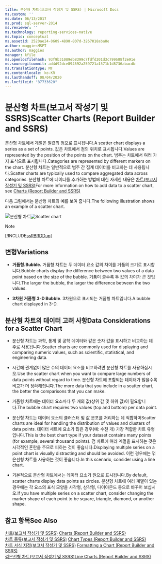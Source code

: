 ```yaml
---
title: 분산형 차트(보고서 작성기 및 SSRS) | Microsoft Docs
ms.custom: ''
ms.date: 06/13/2017
ms.prod: sql-server-2014
ms.reviewer: ''
ms.technology: reporting-services-native
ms.topic: conceptual
ms.assetid: 2520ae24-0609-4890-807d-3267018aba8e
author: maggiesMSFT
ms.author: maggies
manager: kfile
ms.openlocfilehash: 93f9b31089eb8399c7fdfd201d3c799608f2e91e
ms.sourcegitcommit: ad4d92dce894592a259721a1571b1d8736abacdb
ms.translationtype: MT
ms.contentlocale: ko-KR
ms.lasthandoff: 08/04/2020
ms.locfileid: "87733620"
---
```

# <a name="scatter-charts-report-builder-and-ssrs"></a><span data-ttu-id="ce9e2-102">분산형 차트(보고서 작성기 및 SSRS)</span><span class="sxs-lookup"><span data-stu-id="ce9e2-102">Scatter Charts (Report Builder and SSRS)</span></span>
  <span data-ttu-id="ce9e2-103">분산형 차트에서 계열은 일련의 점으로 표시됩니다.</span><span class="sxs-lookup"><span data-stu-id="ce9e2-103">A scatter chart displays a series as a set of points.</span></span> <span data-ttu-id="ce9e2-104">값은 차트에서 점의 위치로 표시됩니다.</span><span class="sxs-lookup"><span data-stu-id="ce9e2-104">Values are represented by the position of the points on the chart.</span></span> <span data-ttu-id="ce9e2-105">범주는 차트에서 여러 가지 표식으로 표시됩니다.</span><span class="sxs-lookup"><span data-stu-id="ce9e2-105">Categories are represented by different markers on the chart.</span></span> <span data-ttu-id="ce9e2-106">분산형 차트는 일반적으로 범주 간 집계 데이터를 비교하는 데 사용됩니다.</span><span class="sxs-lookup"><span data-stu-id="ce9e2-106">Scatter charts are typically used to compare aggregated data across categories.</span></span> <span data-ttu-id="ce9e2-107">분산형 차트에 데이터를 추가하는 방법에 대한 자세한 내용은 [차트&#40;보고서 작성기 및 SSRS&#41;](charts-report-builder-and-ssrs.md)</span><span class="sxs-lookup"><span data-stu-id="ce9e2-107">For more information on how to add data to a scatter chart, see [Charts &#40;Report Builder and SSRS&#41;](charts-report-builder-and-ssrs.md)</span></span>  
  
 <span data-ttu-id="ce9e2-108">다음 그림에서는 분산형 차트의 예를 보여 줍니다.</span><span class="sxs-lookup"><span data-stu-id="ce9e2-108">The following illustration shows an example of a scatter chart.</span></span>  
  
 <span data-ttu-id="ce9e2-109">![분산형 차트](../media/rs-scatterchart.gif "분산형 차트")</span><span class="sxs-lookup"><span data-stu-id="ce9e2-109">![Scatter chart](../media/rs-scatterchart.gif "Scatter chart")</span></span>  
  
> [!NOTE]  
>  [!INCLUDE[ssRBRDDup](../../includes/ssrbrddup-md.md)]  
  
## <a name="variations"></a><span data-ttu-id="ce9e2-110">변형</span><span class="sxs-lookup"><span data-stu-id="ce9e2-110">Variations</span></span>  
  
-   <span data-ttu-id="ce9e2-111">**거품형.**</span><span class="sxs-lookup"><span data-stu-id="ce9e2-111">**Bubble.**</span></span> <span data-ttu-id="ce9e2-112">거품형 차트는 두 데이터 요소 값의 차이를 거품의 크기로 표시합니다.</span><span class="sxs-lookup"><span data-stu-id="ce9e2-112">Bubble charts display the difference between two values of a data point based on the size of the bubble.</span></span> <span data-ttu-id="ce9e2-113">거품이 클수록 두 값의 차이가 큰 것입니다.</span><span class="sxs-lookup"><span data-stu-id="ce9e2-113">The larger the bubble, the larger the difference between the two values.</span></span>  
  
-   <span data-ttu-id="ce9e2-114">**3차원 거품형**.</span><span class="sxs-lookup"><span data-stu-id="ce9e2-114">**3-D Bubble**.</span></span> <span data-ttu-id="ce9e2-115">3차원으로 표시되는 거품형 차트입니다.</span><span class="sxs-lookup"><span data-stu-id="ce9e2-115">A bubble chart displayed in 3-D.</span></span>  
  
## <a name="data-considerations-for-a-scatter-chart"></a><span data-ttu-id="ce9e2-116">분산형 차트의 데이터 고려 사항</span><span class="sxs-lookup"><span data-stu-id="ce9e2-116">Data Considerations for a Scatter Chart</span></span>  
  
-   <span data-ttu-id="ce9e2-117">분산형 차트는 과학, 통계 및 공학 데이터와 같은 숫자 값을 표시하고 비교하는 데 주로 사용됩니다.</span><span class="sxs-lookup"><span data-stu-id="ce9e2-117">Scatter charts are commonly used for displaying and comparing numeric values, such as scientific, statistical, and engineering data.</span></span>  
  
-   <span data-ttu-id="ce9e2-118">시간에 관계없이 많은 수의 데이터 요소를 비교하려면 분산형 차트를 사용하십시오.</span><span class="sxs-lookup"><span data-stu-id="ce9e2-118">Use the scatter chart when you want to compare large numbers of data points without regard to time.</span></span> <span data-ttu-id="ce9e2-119">분산형 차트에 포함되는 데이터가 많을수록 비교가 더 정확해집니다.</span><span class="sxs-lookup"><span data-stu-id="ce9e2-119">The more data that you include in a scatter chart, the better the comparisons that you can make.</span></span>  
  
-   <span data-ttu-id="ce9e2-120">거품형 차트에는 데이터 요소마다 두 개의 값(상위 값 및 하위 값)이 필요합니다.</span><span class="sxs-lookup"><span data-stu-id="ce9e2-120">The bubble chart requires two values (top and bottom) per data point.</span></span>  
  
-   <span data-ttu-id="ce9e2-121">분산형 차트는 데이터 요소의 클러스터 및 값 분포를 처리하는 데 적합하며</span><span class="sxs-lookup"><span data-stu-id="ce9e2-121">Scatter charts are ideal for handling the distribution of values and clusters of data points.</span></span> <span data-ttu-id="ce9e2-122">데이터 세트에 요소가 많은 경우(예: 수천 개) 가장 적합한 차트 유형입니다.</span><span class="sxs-lookup"><span data-stu-id="ce9e2-122">This is the best chart type if your dataset contains many points (for example, several thousand points).</span></span> <span data-ttu-id="ce9e2-123">점 차트에 여러 계열을 표시하는 것은 시각적인 혼란을 주므로 피하는 것이 좋습니다.</span><span class="sxs-lookup"><span data-stu-id="ce9e2-123">Displaying multiple series on a point chart is visually distracting and should be avoided.</span></span> <span data-ttu-id="ce9e2-124">이런 경우에는 꺾은선형 차트를 사용하는 것이 좋습니다.</span><span class="sxs-lookup"><span data-stu-id="ce9e2-124">In this scenario, consider using a line chart.</span></span>  
  
-   <span data-ttu-id="ce9e2-125">기본적으로 분산형 차트에서는 데이터 요소가 원으로 표시됩니다.</span><span class="sxs-lookup"><span data-stu-id="ce9e2-125">By default, scatter charts display data points as circles.</span></span> <span data-ttu-id="ce9e2-126">분산형 차트에 여러 계열이 있는 경우에는 각 요소의 표식 모양을 사각형, 삼각형, 다이아몬드 등으로 바꾸어 보십시오.</span><span class="sxs-lookup"><span data-stu-id="ce9e2-126">If you have multiple series on a scatter chart, consider changing the marker shape of each point to be square, triangle, diamond, or another shape.</span></span>  
  
## <a name="see-also"></a><span data-ttu-id="ce9e2-127">참고 항목</span><span class="sxs-lookup"><span data-stu-id="ce9e2-127">See Also</span></span>  
 <span data-ttu-id="ce9e2-128">[차트&#40;보고서 작성기 및 SSRS&#41;](charts-report-builder-and-ssrs.md) </span><span class="sxs-lookup"><span data-stu-id="ce9e2-128">[Charts &#40;Report Builder and SSRS&#41;](charts-report-builder-and-ssrs.md) </span></span>  
 <span data-ttu-id="ce9e2-129">[차트 종류&#40;보고서 작성기 및 SSRS&#41;](chart-types-report-builder-and-ssrs.md) </span><span class="sxs-lookup"><span data-stu-id="ce9e2-129">[Chart Types &#40;Report Builder and SSRS&#41;](chart-types-report-builder-and-ssrs.md) </span></span>  
 <span data-ttu-id="ce9e2-130">[차트 서식 지정&#40;보고서 작성기 및 SSRS&#41;](formatting-a-chart-report-builder-and-ssrs.md) </span><span class="sxs-lookup"><span data-stu-id="ce9e2-130">[Formatting a Chart &#40;Report Builder and SSRS&#41;](formatting-a-chart-report-builder-and-ssrs.md) </span></span>  
 [<span data-ttu-id="ce9e2-131">꺾은선형 차트&#40;보고서 작성기 및 SSRS&#41;</span><span class="sxs-lookup"><span data-stu-id="ce9e2-131">Line Charts &#40;Report Builder and SSRS&#41;</span></span>](line-charts-report-builder-and-ssrs.md)  
  
  
